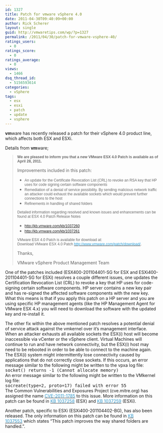 ```yaml
---
id: 1327
title: Patch for vmware vSphere 4.0
date: 2011-04-30T09:40:09+00:00
author: Rick Scherer
layout: single
guid: http://vmwaretips.com/wp/?p=1327
permalink: /2011/04/30/patch-for-vmware-vsphere-40/
ratings_users:
  - 0
ratings_score:
  - 0
ratings_average:
  - 0
views:
  - 1466
dsq_thread_id:
  - 5156593614
categories:
  - vSphere
tags:
  - esx
  - esxi
  - patch
  - update
  - vsphere
---
```

**vm**ware has recently released a patch for their vSphere 4.0 product line, which affects both ESX and ESXi.

Details from **vm**ware;

> **<span style="font-family: 'Arial','sans-serif'; color: #666666; font-size: 9pt;">We are pleased to inform you that a new VMware ESX 4.0 Patch is available as of April 28, 2011. </span>**<span style="font-family: 'Arial','sans-serif'; color: #666666; font-size: 9pt;"></p> 
> 
> <p>
>   Improvements included in this patch:</span>
> </p>
> 
> <ul type="disc">
>   <li class="MsoNormal" style="MARGIN: 0in 0in 0pt; COLOR: #666666; mso-margin-top-alt: auto; mso-margin-bottom-alt: auto; mso-list: l0 level1 lfo1; tab-stops: list .5in">
>     <span style="font-family: 'Arial','sans-serif'; font-size: 9pt; mso-fareast-font-family: 'Times New Roman';">An update for the Certificate Revocation List (CRL) to revoke an RSA key that HP uses for code signing certain software components</span>
>   </li>
>   <li class="MsoNormal" style="MARGIN: 0in 0in 0pt; COLOR: #666666; mso-margin-top-alt: auto; mso-margin-bottom-alt: auto; mso-list: l0 level1 lfo1; tab-stops: list .5in">
>     <span style="font-family: 'Arial','sans-serif'; font-size: 9pt; mso-fareast-font-family: 'Times New Roman';">Remediation of a denial of service possibility. By sending malicious network traffic an attacker could exhaust the available sockets which would prevent further connections to the host</span>
>   </li>
>   <li class="MsoNormal" style="MARGIN: 0in 0in 0pt; COLOR: #666666; mso-margin-top-alt: auto; mso-margin-bottom-alt: auto; mso-list: l0 level1 lfo1; tab-stops: list .5in">
>     <span style="font-family: 'Arial','sans-serif'; font-size: 9pt; mso-fareast-font-family: 'Times New Roman';">Refinements in handling of shared folders</span>
>   </li>
> </ul>
> 
> <p>
>   <span style="font-family: 'Arial','sans-serif'; color: #666666; font-size: 9pt;">Detailed information regarding resolved and known issues and enhancements can be found at ESX 4.0 Patch Release Notes</span>
> </p>
> 
> <ul type="disc">
>   <li class="MsoNormal" style="MARGIN: 0in 0in 0pt; COLOR: #666666; mso-margin-top-alt: auto; mso-margin-bottom-alt: auto; mso-list: l1 level1 lfo2; tab-stops: list .5in">
>     <span style="font-family: 'Arial','sans-serif'; font-size: 9pt; mso-fareast-font-family: 'Times New Roman';"><a href="http://kb.vmware.com/kb/1037260" target="_blank">http://kb.vmware.com/kb/1037260</a></span>
>   </li>
>   <li class="MsoNormal" style="MARGIN: 0in 0in 0pt; COLOR: #666666; mso-margin-top-alt: auto; mso-margin-bottom-alt: auto; mso-list: l1 level1 lfo2; tab-stops: list .5in">
>     <span style="font-family: 'Arial','sans-serif'; font-size: 9pt; mso-fareast-font-family: 'Times New Roman';"><a href="http://kb.vmware.com/kb/1037261" target="_blank">http://kb.vmware.com/kb/1037261</a></span>
>   </li>
> </ul>
> 
> <p>
>   <span style="font-family: 'Arial','sans-serif'; color: #666666; font-size: 9pt; mso-fareast-font-family: Calibri; mso-fareast-theme-font: minor-latin; mso-ansi-language: EN-US; mso-fareast-language: EN-US; mso-bidi-language: AR-SA;">VMware ESX 4.0 Patch is available for download at:<br /> Download VMware ESX 4.0 Patch <a href="http://www.vmware.com/patch/download/" target="_blank"><span style="color: #269cd7;">http://www.vmware.com/patch/download/</span></a>.</p> 
>   
>   <p>
>     Thanks,
>   </p>
>   
>   <p>
>     VMware vSphere Product Management Team </span>
>   </p></blockquote> 
>   
>   <p>
>     One of the patches included (ESX400-201104401-SG for ESX and ESXi400-201104401-SG for ESXi) resolves a couple different issues, one updates the Certification Revocation List (CRL) to revoke a key that HP uses for code-signing certain software components. HP server contains a new key pair and has re-signed the affected software components with the new key. What this means is that if you apply this patch on a HP server and you are using specific HP management agents (like the HP Management Agent for VMware ESX 4.x) you will need to download the software with the updated key and re-install it.
>   </p>
>   
>   <p>
>     The other fix within the above mentioned patch resolves a potential denial of service attack against the vmkernel over it&#8217;s management interface. When an attacker exhausts all available sockets the ESX(i) host will become inaccessible via vCenter or the vSphere client. Virtual Machines will continue to run and have network connectivity, but the ESX(i) host may need to be rebooted in order to be able to connect to the machine again. The ESX(i) system might intermittently lose connectivity caused by applications that do not correctly close sockets. If this occurs, an error message similar to the following might be written to the vpxa log file:<br /> <tt>socket() returns -1 (Cannot allocate memory)</tt><br /> An error message similar to the following might be written to the VMkernel log file:<br /> <tt>socreate(type=2, proto=17) failed with error 55</tt><br /> The Common Vulnerabilities and Exposures Project (cve.mitre.org) has assigned the name <a href="http://cve.mitre.org/cgi-bin/cvename.cgi?name=cve-2011-1758" target="_blank"><span style="color: #3399cc;">CVE-2011-1785</span></a> to this issue. More information on this patch can be found in <a title="KB 1037258" href="http://kb.vmware.com/kb/1037258" target="_blank"><span style="color: #3399cc;">KB 1037258</span></a> (ESX) and <a title="KB 1037259" href="http://kb.vmware.com/kb/1037259" target="_blank"><span style="color: #3399cc;">KB 1037259</span></a> (ESXi).
>   </p>
>   
>   <p>
>     Another patch, specific to ESXi (ESXi400-201104402-BG), has also been released. The only information on this patch can be found in <a title="KB 1037553" href="http://kb.vmware.com/kb/1037553" target="_blank"><span style="color: #3399cc;">KB 1037553</span></a> which states &#8220;This patch improves the way shared folders are handled.&#8221;.
>   </p>